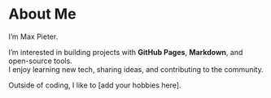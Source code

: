 # About Me

I’m Max Pieter.  

I’m interested in building projects with **GitHub Pages**, **Markdown**, and open-source tools.  
I enjoy learning new tech, sharing ideas, and contributing to the community.

Outside of coding, I like to [add your hobbies here].